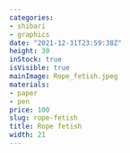 ```yaml
---
categories:
- shibari
- graphics
date: "2021-12-31T23:59:38Z"
height: 30
inStock: true
isVisible: true
mainImage: Rope_fetish.jpeg
materials:
- paper
- pen
price: 100
slug: rope-fetish
title: Rope fetish
width: 21
---
```



